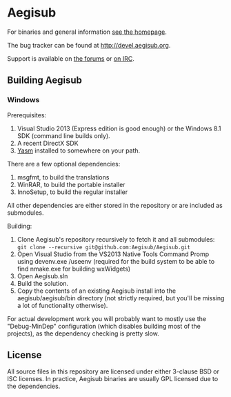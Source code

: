 # Aegisub

For binaries and general information [see the homepage](http://www.aegisub.org).

The bug tracker can be found at http://devel.aegisub.org.

Support is available on [the forums](http://forum.aegisub.org) or [on IRC](irc://irc.rizon.net/aegisub).

## Building Aegisub

### Windows

Prerequisites:

1. Visual Studio 2013 (Express edition is good enough) or the Windows 8.1 SDK (command line builds only).
2. A recent DirectX SDK
4. [Yasm](http://yasm.tortall.net/) installed to somewhere on your path.

There are a few optional dependencies:

1. msgfmt, to build the translations
2. WinRAR, to build the portable installer
3. InnoSetup, to build the regular installer

All other dependencies are either stored in the repository or are included as submodules.

Building:

1. Clone Aegisub's repository recursively to fetch it and all submodules: `git clone --recursive git@github.com:Aegisub/Aegisub.git`
2. Open Visual Studio from the VS2013 Native Tools Command Promp using devenv.exe /useenv (required for the build system to be able to find nmake.exe for building wxWidgets)
3. Open Aegisub.sln
4. Build the solution.
5. Copy the contents of an existing Aegisub install into the aegisub/aegisub/bin directory (not strictly required, but you'll be missing a lot of functionality otherwise).

For actual development work you will probably want to mostly use the
"Debug-MinDep" configuration (which disables building most of the projects), as
the dependency checking is pretty slow.

## License

All source files in this repository are licensed under either 3-clause BSD or
ISC licenses. In practice, Aegisub binaries are usually GPL licensed due to the
dependencies.
